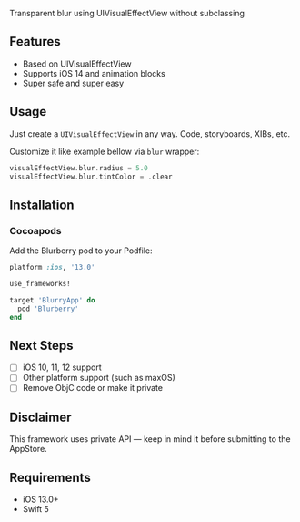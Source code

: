 Transparent blur using UIVisualEffectView without subclassing

## Features
- Based on UIVisualEffectView
- Supports iOS 14 and animation blocks
- Super safe and super easy

## Usage

Just create a `UIVisualEffectView` in any way. Code, storyboards, XIBs, etc.

Customize it like example bellow via `blur` wrapper:
```swift
visualEffectView.blur.radius = 5.0
visualEffectView.blur.tintColor = .clear
```

## Installation

### Cocoapods

Add the Blurberry pod to your Podfile:
```ruby
platform :ios, '13.0'

use_frameworks!

target 'BlurryApp' do
  pod 'Blurberry' 
end
```

## Next Steps

- [ ] iOS 10, 11, 12 support
- [ ] Other platform support (such as maxOS)
- [ ] Remove ObjC code or make it private

## Disclaimer

This framework uses private API — keep in mind it before submitting to the AppStore.

## Requirements

- iOS 13.0+
- Swift 5
